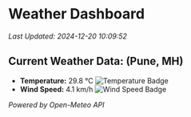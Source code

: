 
# Weather Dashboard

_Last Updated: 2024-12-20 10:09:52_

## Current Weather Data: (Pune, MH)
- **Temperature:** 29.8 °C ![Temperature Badge](https://img.shields.io/badge/Temperature-Medium%20Temp-green)
- **Wind Speed:** 4.1 km/h ![Wind Speed Badge](https://img.shields.io/badge/Wind%20Speed-Low%20Wind-blue)

*Powered by Open-Meteo API*

